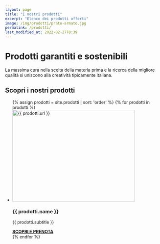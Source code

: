 ```yaml
---
layout: page
title: "I nostri prodotti"
excerpt: "Elenco dei prodotti offerti"
image: /img/prodotti/prato-armato.jpg
permalink: /prodotti/
last_modified_at: 2022-02-27T8:39
---
```

<script type="application/ld+json">{"@context":"https://schema.org/","@type":"CollectionPage","url":"{{ page.url | replace:'index.html','' | prepend: site.baseurl | prepend: site.url }}"}</script>
# Prodotti garantiti e sostenibili

La massima cura nella scelta della materia prima e la ricerca della migliore qualità si uniscono alla creatività tipicamente italiana.

## Scopri i nostri prodotti

<div class="list-collection">
<ul>
  {% assign prodotti = site.prodotti | sort: 'order' %}
  {% for prodotti in prodotti %}
		<li>
      <img src="{% include relative-src.html src=prodotti.image_path %}" width="400" height="300" alt="{{ prodotti.url }}">
      <div>
      <h3>{{ prodotti.name }}</h3>
      <p>{{ prodotti.subtitle }}</p>
			<a href="{{ site.baseurl }}{{ prodotti.url }}" title="{{ prodotti.url }}"><strong>SCOPRI E PRENOTA</strong></a>
      </div>
    </li>
	{% endfor %}
</ul>
</div>
